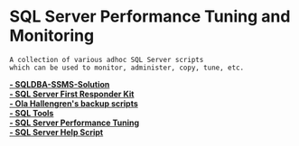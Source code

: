 # SQL Server Performance Tuning and Monitoring

```
A collection of various adhoc SQL Server scripts 
which can be used to monitor, administer, copy, tune, etc.
```


<b> [- SQLDBA-SSMS-Solution](https://github.com/imajaydwivedi/SQLDBA-SSMS-Solution)</b>  
<b> [- SQL Server First Responder Kit](https://github.com/BrentOzarULTD/SQL-Server-First-Responder-Kit)</b>  
<b> [- Ola Hallengren's backup scripts](http://ola.hallengren.com/)</b>  
<b> [- SQL Tools](https://github.com/peterlil/sql-tools)</b>  
<b> [- SQL Server Performance Tuning](SQL-Server-Performance-Tuning)</b>  
<b> [- SQL Server Help Script](https://github.com/rolftesmer/SQLServerHelpScripts)</b>  


